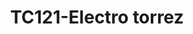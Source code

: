 ---
title: "TC121-Electro torrez"
url: /fusagasuga/tc121-electro-torrez/
shop: reparación de automóviles
---